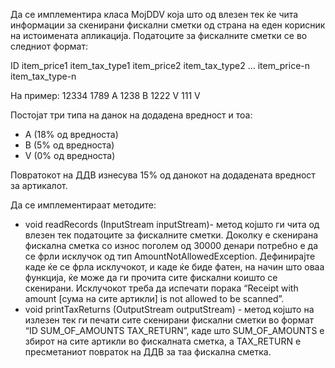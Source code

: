 Да се имплементира класа MojDDV која што од влезен тек ќе чита информации за скенирани фискални сметки од страна на еден корисник на истоимената апликација. Податоците за фискалните сметки се во следниот формат:

ID item_price1 item_tax_type1 item_price2 item_tax_type2 … item_price-n item_tax_type-n

На пример: 12334 1789 А 1238 B 1222 V 111 V

Постојат три типа на данок на додадена вредност и тоа:

* А (18% од вредноста)
* B (5% од вредноста)
* V (0% од вредноста)

Повратокот на ДДВ изнесува 15% од данокот на додадената вредност за артикалот.

Да се имплементираат методите:

* void readRecords (InputStream inputStream)- метод којшто ги чита од влезен тек податоците за фискалните сметки. Доколку е скенирана фискална сметка со износ поголем од 30000 денари потребно е да се фрли исклучок од тип AmountNotAllowedException. Дефинирајте каде ќе се фрла исклучокот, и каде ќе биде фатен, на начин што оваа функција, ќе може да ги прочита сите фискални коишто се скенирани. Исклучокот треба да испечати порака “Receipt with amount [сума на сите артикли] is not allowed to be scanned”.
* void printTaxReturns (OutputStream outputStream) - метод којшто на излезен тек ги печати сите скенирани фискални сметки во формат “ID SUM_OF_AMOUNTS TAX_RETURN”, каде што SUM_OF_AMOUNTS e збирот на сите артикли во фискалната сметка, а TAX_RETURN е пресметаниот повраток на ДДВ за таа фискална сметка.